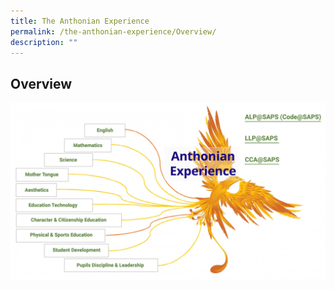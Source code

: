 ```yaml
---
title: The Anthonian Experience
permalink: /the-anthonian-experience/Overview/
description: ""
---
```

## Overview

![](/images/phoenix-mindmapv4.jpg)